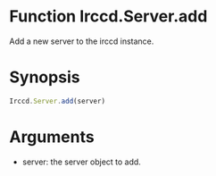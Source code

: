 # Function Irccd.Server.add

Add a new server to the irccd instance.

# Synopsis

```javascript
Irccd.Server.add(server)
```

# Arguments

- server: the server object to add.
